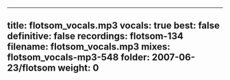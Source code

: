 
---
title: flotsom_vocals.mp3
vocals: true
best: false
definitive: false
recordings: flotsom-134
filename: flotsom_vocals.mp3
mixes: flotsom_vocals-mp3-548
folder: 2007-06-23/flotsom
weight: 0
---
